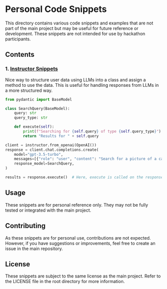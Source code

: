 # Personal Code Snippets

This directory contains various code snippets and examples that are not part of the main project but may be useful for future reference or development. These snippets are not intended for use by hackathon participants.

## Contents

### 1. [Instructor Snippets](#instructor-snippets)

Nice way to structure user data using LLMs into a class and assign a method to use the data. This is useful for handling responses from LLMs in a more structured way.

``` python
from pydantic import BaseModel

class SearchQuery(BaseModel):
    query: str
    query_type: str

    def execute(self):
        print(f"Searching for {self.query} of type {self.query_type}")
        return "Results for " + self.query

client = instructor.from_openai(OpenAI())
response = client.chat.completions.create(
    model="gpt-3.5-turbo",
    messages=[{"role": "user", "content": "Search for a picture of a cat"}],
    response_model=SearchQuery,
)

results = response.execute()  # Here, execute is called on the response object
```


## Usage

These snippets are for personal reference only. They may not be fully tested or integrated with the main project.

## Contributing

As these snippets are for personal use, contributions are not expected. However, if you have suggestions or improvements, feel free to create an issue in the main repository.

## License

These snippets are subject to the same license as the main project. Refer to the LICENSE file in the root directory for more information.
